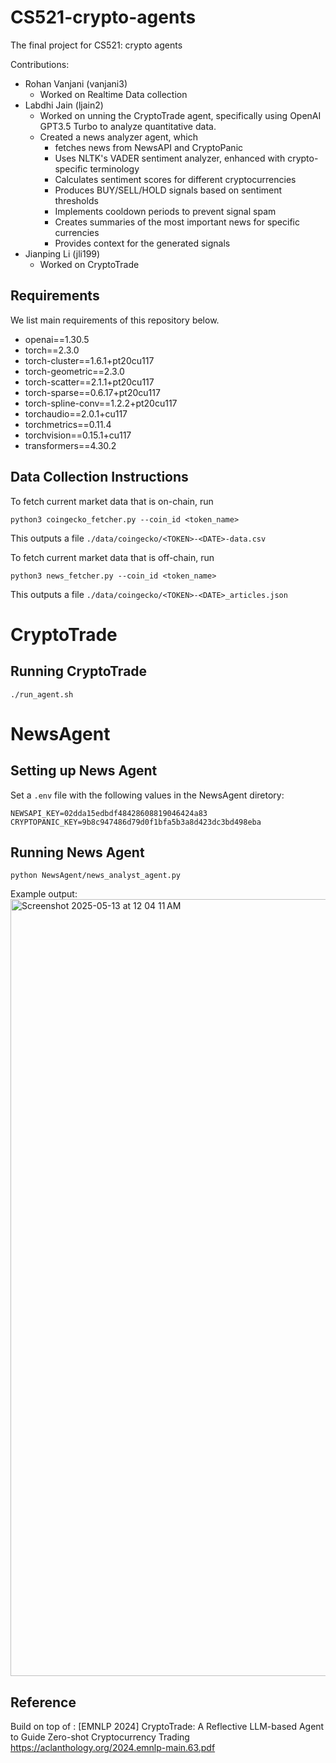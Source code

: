 # CS521-crypto-agents

The final project for CS521: crypto agents

Contributions:

- Rohan Vanjani (vanjani3)
  * Worked on Realtime Data collection
- Labdhi Jain (ljain2)
  * Worked on unning the CryptoTrade agent, specifically using OpenAI GPT3.5 Turbo to analyze quantitative data. 
  * Created a news analyzer agent, which 
    * fetches news from NewsAPI and CryptoPanic
    * Uses NLTK's VADER sentiment analyzer, enhanced with crypto-specific terminology
    * Calculates sentiment scores for different cryptocurrencies
    * Produces BUY/SELL/HOLD signals based on sentiment thresholds
    * Implements cooldown periods to prevent signal spam
    * Creates summaries of the most important news for specific currencies
    * Provides context for the generated signals
- Jianping Li (jli199)
  * Worked on CryptoTrade


## Requirements
We list main requirements of this repository below. 

- openai==1.30.5
- torch==2.3.0
- torch-cluster==1.6.1+pt20cu117
- torch-geometric==2.3.0
- torch-scatter==2.1.1+pt20cu117
- torch-sparse==0.6.17+pt20cu117
- torch-spline-conv==1.2.2+pt20cu117
- torchaudio==2.0.1+cu117
- torchmetrics==0.11.4
- torchvision==0.15.1+cu117
- transformers==4.30.2



## Data Collection Instructions

To fetch current market data that is on-chain, run

```$
python3 coingecko_fetcher.py --coin_id <token_name>
```

This outputs a file `./data/coingecko/<TOKEN>-<DATE>-data.csv`

To fetch current market data that is off-chain, run

```$
python3 news_fetcher.py --coin_id <token_name>
```

This outputs a file `./data/coingecko/<TOKEN>-<DATE>_articles.json`
# CryptoTrade
## Running CryptoTrade
  ``` 
  ./run_agent.sh
  ```
# NewsAgent

## Setting up News Agent
Set a `.env` file with the following values in the NewsAgent diretory:

``` 
NEWSAPI_KEY=02dda15edbdf48428608819046424a83
CRYPTOPANIC_KEY=9b8c947486d79d0f1bfa5b3a8d423dc3bd498eba 
```

## Running  News Agent
``` python NewsAgent/news_analyst_agent.py ```

Example output:
<img width="1243" alt="Screenshot 2025-05-13 at 12 04 11 AM" src="https://github.com/user-attachments/assets/050ed5cd-b74b-43b4-9d17-45d942bc7fa2" />



## Reference
Build on top of :
[EMNLP 2024] CryptoTrade: A Reflective LLM-based Agent to Guide Zero-shot Cryptocurrency Trading https://aclanthology.org/2024.emnlp-main.63.pdf

